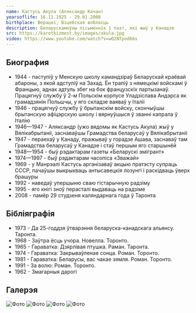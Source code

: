 ```yaml
---
name: Кастусь Акула (Аляксандр Качан)
yearsoflife: 16.11.1925 - 29.01.2008
birthplace: Верацеі, Віцебская вобласць
description: Беларускамоўны пісьменнік і паэт, які жыў у Канадзе
src: https://karotkizmest.by/images/akula.jpg
video: https://www.youtube.com/watch?v=wO2NTpod66s
---
```


## Биография
* 1944 - паступіў у Менскую школу камандзіраў Беларускай краёвай абароны, з якой адступіў на Захад. Ён трапіў з нямецкімі войскамі ў Францыю, аднак адтуль збег на бок французскіх партызанаў. Працягнуў службу ў 2-м Польскім корпусе Уладзіслава Андэрса як грамадзянін Польшчы, у яго складзе ваяваў у Італіі
* 1946 - працягнуў службу ў брытанскім войску, скончыўшы брытанскую афіцэрскую школу і вярнуўшыся ў званні капрала ў Італію
* 1946—1947 - Аляксандр (ужо вядомы як Кастусь Акула) жыў у Вялікабрытаніі, заснаваўшы Грамадства беларусаў у Вялікабрытаніі
* 1947 - пераехаў у Канаду, пражываў у горадзе Ашава, заснаваў там Грамадства беларусаў у Канадзе і стаў першым яго старшынёй
* 1948—1954 - быў рэдактарам газеты «Беларускі эмігрант»
* 1974—1997 - быў рэдактарам часопіса «Зважай»
* 1969 - у Манрэалі Кастусь арганізаваў акцыю пратэсту супраць СССР, пачаўшы выкрыкваць антысавецкія лозунгі і раскідваць ўверх брашуры
* 1992 - наведаў упершыню сваю гістарычную радзіму
* 1995 - яго кнігі зноў перасталі выдаваць на радзіме
* 2008 - памёр 29 студзеня каляндарнага года ў Таронта
 

## Бібліяграфія
* 1973 - Да 25-годдзя ўтварэння беларуска-канадскага альянсу. Таронта.
* 1968 - Заўтра ёсць учора. Новелла. Торонто.
* 1965 - Гараватка: Дзярлівая птушка. Раман. Таронта.
* 1974 - Гараватка: Закрываўленае сонца. Роман. Торонто.
* 1981 - Гараватка: Беларусы, вас чакае зямля. Роман. Торонто.
* 1991 - За волю: Роман. Торонто.
* 1962 - Змагарныя дарогі


## Галерэя
![Фото](https://j.livelib.ru/boocover/1001434221/200/5de0/Kastus_Akula__Zmagarnyya_darogi.jpg)
![Фото](https://knigism.online/covers/5e/59/108511_200x300.jpg)
![Фото](https://encrypted-tbn0.gstatic.com/images?q=tbn%3AANd9GcSBRzLxbfRzD8YztkxamAAO8_mptQel_sdmZO04FCmwsojW6xAE)
![Фото](https://nemaloknig.com/picimg/256/2568/25684/256848/_0.jpg)
